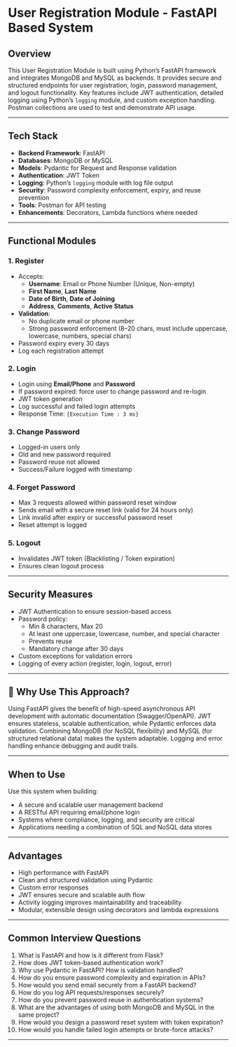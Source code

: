 # User Registration Module - FastAPI Based System

## Overview

This User Registration Module is built using Python’s FastAPI framework and integrates MongoDB and MySQL as backends. It provides secure and structured endpoints for user registration, login, password management, and logout functionality. Key features include JWT authentication, detailed logging using Python’s `logging` module, and custom exception handling. Postman collections are used to test and demonstrate API usage.

---

## Tech Stack

- **Backend Framework**: FastAPI
- **Databases**: MongoDB or MySQL
- **Models**: Pydantic for Request and Response validation
- **Authentication**: JWT Token
- **Logging**: Python’s `logging` module with log file output
- **Security**: Password complexity enforcement, expiry, and reuse prevention
- **Tools**: Postman for API testing
- **Enhancements**: Decorators, Lambda functions where needed

---

## Functional Modules

### 1. Register

- Accepts:
  - **Username**: Email or Phone Number (Unique, Non-empty)
  - **First Name**, **Last Name**
  - **Date of Birth**, **Date of Joining**
  - **Address**, **Comments**, **Active Status**
- **Validation**:
  - No duplicate email or phone number
  - Strong password enforcement (8–20 chars, must include uppercase, lowercase, numbers, special chars)
- Password expiry every 30 days
- Log each registration attempt

### 2. Login

- Login using **Email/Phone** and **Password**
- If password expired: force user to change password and re-login
- JWT token generation
- Log successful and failed login attempts
- Response Time: `{Execution Time : 3 ms}`

### 3. Change Password

- Logged-in users only
- Old and new password required
- Password reuse not allowed
- Success/Failure logged with timestamp

### 4. Forget Password

- Max 3 requests allowed within password reset window
- Sends email with a secure reset link (valid for 24 hours only)
- Link invalid after expiry or successful password reset
- Reset attempt is logged

### 5. Logout

- Invalidates JWT token (Blacklisting / Token expiration)
- Ensures clean logout process

---

## Security Measures

- JWT Authentication to ensure session-based access
- Password policy:
  - Min 8 characters, Max 20
  - At least one uppercase, lowercase, number, and special character
  - Prevents reuse
  - Mandatory change after 30 days
- Custom exceptions for validation errors
- Logging of every action (register, login, logout, error)

---

## 🎯 Why Use This Approach?

Using FastAPI gives the benefit of high-speed asynchronous API development with automatic documentation (Swagger/OpenAPI). JWT ensures stateless, scalable authentication, while Pydantic enforces data validation. Combining MongoDB (for NoSQL flexibility) and MySQL (for structured relational data) makes the system adaptable. Logging and error handling enhance debugging and audit trails.

---

## When to Use

Use this system when building:

- A secure and scalable user management backend
- A RESTful API requiring email/phone login
- Systems where compliance, logging, and security are critical
- Applications needing a combination of SQL and NoSQL data stores

---

## Advantages

- High performance with FastAPI
- Clean and structured validation using Pydantic
- Custom error responses
- JWT ensures secure and scalable auth flow
- Activity logging improves maintainability and traceability
- Modular, extensible design using decorators and lambda expressions

---

## Common Interview Questions

1. What is FastAPI and how is it different from Flask?
2. How does JWT token-based authentication work?
3. Why use Pydantic in FastAPI? How is validation handled?
4. How do you ensure password complexity and expiration in APIs?
5. How would you send email securely from a FastAPI backend?
6. How do you log API requests/responses securely?
7. How do you prevent password reuse in authentication systems?
8. What are the advantages of using both MongoDB and MySQL in the same project?
9. How would you design a password reset system with token expiration?
10. How would you handle failed login attempts or brute-force attacks?

---

